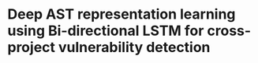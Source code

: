 # Deep AST representation learning using Bi-directional LSTM for cross-project vulnerability detection
